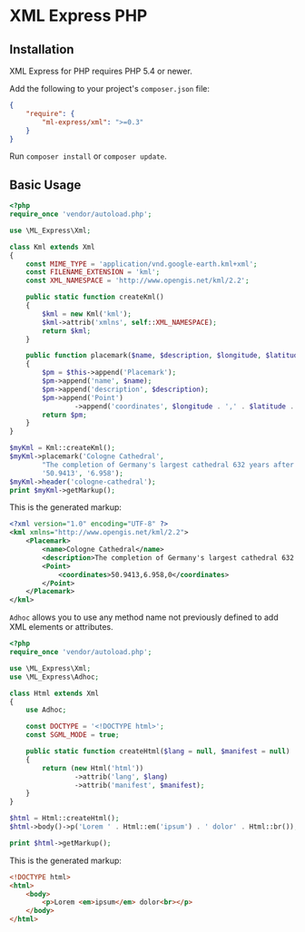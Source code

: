 # XML Express PHP

## Installation

XML Express for PHP requires PHP 5.4 or newer.

Add the following to your project's `composer.json` file:

```json
{
    "require": {
        "ml-express/xml": ">=0.3"
    }
}
```

Run `composer install` or `composer update`.

## Basic Usage

```php
<?php
require_once 'vendor/autoload.php';

use \ML_Express\Xml;

class Kml extends Xml
{
    const MIME_TYPE = 'application/vnd.google-earth.kml+xml';
    const FILENAME_EXTENSION = 'kml';
    const XML_NAMESPACE = 'http://www.opengis.net/kml/2.2';

    public static function createKml()
    {
        $kml = new Kml('kml');
        $kml->attrib('xmlns', self::XML_NAMESPACE);
        return $kml;
    }

    public function placemark($name, $description, $longitude, $latitude, $altitude = 0)
    {
        $pm = $this->append('Placemark');
        $pm->append('name', $name);
        $pm->append('description', $description);
        $pm->append('Point')
                ->append('coordinates', $longitude . ',' . $latitude . ',' . $altitude);
        return $pm;
    }
}

$myKml = Kml::createKml();
$myKml->placemark('Cologne Cathedral',
        "The completion of Germany's largest cathedral 632 years after construction had begun …",
        '50.9413', '6.958');
$myKml->header('cologne-cathedral');
print $myKml->getMarkup();
```

This is the generated markup:

```xml
<?xml version="1.0" encoding="UTF-8" ?>
<kml xmlns="http://www.opengis.net/kml/2.2">
    <Placemark>
        <name>Cologne Cathedral</name>
        <description>The completion of Germany's largest cathedral 632 years after construction had begun …</description>
        <Point>
            <coordinates>50.9413,6.958,0</coordinates>
        </Point>
    </Placemark>
</kml>
```

`Adhoc` allows you to use any method name not previously defined to add XML elements or attributes.

```php
<?php
require_once 'vendor/autoload.php';

use \ML_Express\Xml;
use \ML_Express\Adhoc;

class Html extends Xml
{
    use Adhoc;

    const DOCTYPE = '<!DOCTYPE html>';
    const SGML_MODE = true;

    public static function createHtml($lang = null, $manifest = null)
    {
        return (new Html('html'))
                ->attrib('lang', $lang)
                ->attrib('manifest', $manifest);
    }
}

$html = Html::createHtml();
$html->body()->p('Lorem ' . Html::em('ipsum') . ' dolor' . Html::br());

print $html->getMarkup();
```

This is the generated markup:

```html
<!DOCTYPE html>
<html>
    <body>
        <p>Lorem <em>ipsum</em> dolor<br></p>
    </body>
</html>
```